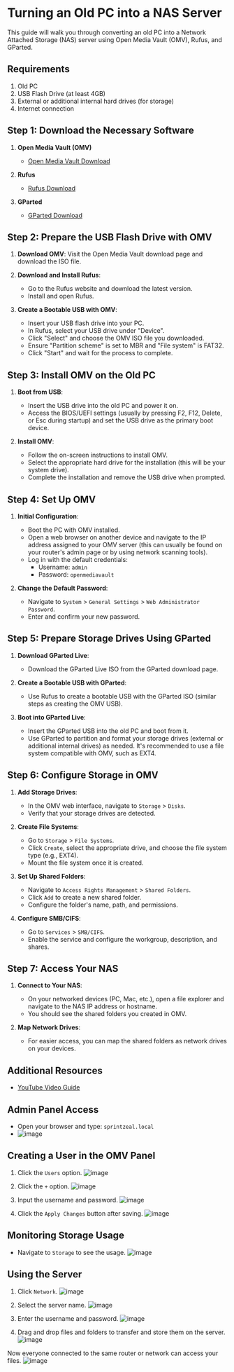 # Turning an Old PC into a NAS Server

This guide will walk you through converting an old PC into a Network Attached Storage (NAS) server using Open Media Vault (OMV), Rufus, and GParted.

## Requirements
1. Old PC
2. USB Flash Drive (at least 4GB)
3. External or additional internal hard drives (for storage)
4. Internet connection

## Step 1: Download the Necessary Software
1. **Open Media Vault (OMV)**
   - [Open Media Vault Download](https://www.openmediavault.org/?page_id=77)

2. **Rufus**
   - [Rufus Download](https://rufus.ie/)

3. **GParted**
   - [GParted Download](https://gparted.org/download.php)

## Step 2: Prepare the USB Flash Drive with OMV

1. **Download OMV**: Visit the Open Media Vault download page and download the ISO file.
   
2. **Download and Install Rufus**:
   - Go to the Rufus website and download the latest version.
   - Install and open Rufus.

3. **Create a Bootable USB with OMV**:
   - Insert your USB flash drive into your PC.
   - In Rufus, select your USB drive under "Device".
   - Click "Select" and choose the OMV ISO file you downloaded.
   - Ensure "Partition scheme" is set to MBR and "File system" is FAT32.
   - Click "Start" and wait for the process to complete.

## Step 3: Install OMV on the Old PC

1. **Boot from USB**:
   - Insert the USB drive into the old PC and power it on.
   - Access the BIOS/UEFI settings (usually by pressing F2, F12, Delete, or Esc during startup) and set the USB drive as the primary boot device.

2. **Install OMV**:
   - Follow the on-screen instructions to install OMV.
   - Select the appropriate hard drive for the installation (this will be your system drive).
   - Complete the installation and remove the USB drive when prompted.

## Step 4: Set Up OMV

1. **Initial Configuration**:
   - Boot the PC with OMV installed.
   - Open a web browser on another device and navigate to the IP address assigned to your OMV server (this can usually be found on your router's admin page or by using network scanning tools).
   - Log in with the default credentials:
     - Username: `admin`
     - Password: `openmediavault`

2. **Change the Default Password**:
   - Navigate to `System` > `General Settings` > `Web Administrator Password`.
   - Enter and confirm your new password.

## Step 5: Prepare Storage Drives Using GParted

1. **Download GParted Live**:
   - Download the GParted Live ISO from the GParted download page.

2. **Create a Bootable USB with GParted**:
   - Use Rufus to create a bootable USB with the GParted ISO (similar steps as creating the OMV USB).

3. **Boot into GParted Live**:
   - Insert the GParted USB into the old PC and boot from it.
   - Use GParted to partition and format your storage drives (external or additional internal drives) as needed. It's recommended to use a file system compatible with OMV, such as EXT4.

## Step 6: Configure Storage in OMV

1. **Add Storage Drives**:
   - In the OMV web interface, navigate to `Storage` > `Disks`.
   - Verify that your storage drives are detected.

2. **Create File Systems**:
   - Go to `Storage` > `File Systems`.
   - Click `Create`, select the appropriate drive, and choose the file system type (e.g., EXT4).
   - Mount the file system once it is created.

3. **Set Up Shared Folders**:
   - Navigate to `Access Rights Management` > `Shared Folders`.
   - Click `Add` to create a new shared folder.
   - Configure the folder's name, path, and permissions.

4. **Configure SMB/CIFS**:
   - Go to `Services` > `SMB/CIFS`.
   - Enable the service and configure the workgroup, description, and shares.

## Step 7: Access Your NAS

1. **Connect to Your NAS**:
   - On your networked devices (PC, Mac, etc.), open a file explorer and navigate to the NAS IP address or hostname.
   - You should see the shared folders you created in OMV.

2. **Map Network Drives**:
   - For easier access, you can map the shared folders as network drives on your devices.

## Additional Resources

- [YouTube Video Guide](https://youtu.be/isIIiqBEqRU?si=rhOOmpomS2CnnN6q)

## Admin Panel Access
- Open your browser and type: `sprintzeal.local`
- ![image](https://github.com/user-attachments/assets/bccae2b8-4c6a-4679-9d2c-830890af0ff9)


## Creating a User in the OMV Panel

1. Click the `Users` option.
   ![image](https://github.com/user-attachments/assets/0df44bec-2053-4ec6-90e3-d19487a2592a)

2. Click the `+` option.
   ![image](https://github.com/user-attachments/assets/6739ad0c-31ef-4650-9165-7cd62259b3e3)

3. Input the username and password.
   ![image](https://github.com/user-attachments/assets/5c83d65d-8e8a-42ec-9427-f692a37b54b4)

4. Click the `Apply Changes` button after saving.
   ![image](https://github.com/user-attachments/assets/e83a2d26-bdc2-457c-b536-8cbb34d9d6c6)

   
   


## Monitoring Storage Usage

- Navigate to `Storage` to see the usage.
![image](https://github.com/user-attachments/assets/8a32b441-cd83-4a07-9ba1-0a575da563fd)



## Using the Server

1. Click `Network`.
![image](https://github.com/user-attachments/assets/43e8c03f-3e47-4608-891c-dc19f3519457)

2. Select the server name.
![image](https://github.com/user-attachments/assets/ba5d4956-da4e-4b61-bc27-4d74e476d0fd)

3. Enter the username and password.
![image](https://github.com/user-attachments/assets/22c8de2a-13d8-4424-95a6-c96fa46b64b6)

4. Drag and drop files and folders to transfer and store them on the server.
![image](https://github.com/user-attachments/assets/56087680-eb4f-4dc1-8e72-d52b17f12276)


Now everyone connected to the same router or network can access your files.
![image](https://github.com/user-attachments/assets/47fc2e25-59d7-41e1-b90e-16872cf58e2e)

